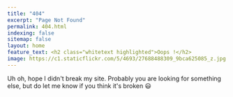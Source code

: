 ```yaml
---
title: "404"
excerpt: "Page Not Found"
permalink: 404.html
indexing: false
sitemap: false
layout: home
feature_text: <h2 class="whitetext highlighted">Oops !</h2>
image: https://c1.staticflickr.com/5/4693/27688488309_9bca625085_z.jpg
---
```


Uh oh, hope I didn't break my site. Probably you are looking for something else, but do let me know if you think it's broken :smiley: